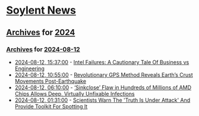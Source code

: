 # [Soylent News](../../../README.md)

## [Archives](../../index.md) for [2024](../index.md)

### [Archives](../../index.md) for [2024-08-12](index.md)

* [2024-08-12, 15:37:00](https://soylentnews.org/article.pl?sid=24/08/10/2121206&from=rss) - [Intel Failures: A Cautionary Tale Of Business vs Engineering](https://soylentnews.org/article.pl?sid=24/08/10/2121206&from=rss)
* [2024-08-12, 10:55:00](https://soylentnews.org/article.pl?sid=24/08/10/1746203&from=rss) - [Revolutionary GPS Method Reveals Earth’s Crust Movements Post-Earthquake](https://soylentnews.org/article.pl?sid=24/08/10/1746203&from=rss)
* [2024-08-12, 06:10:00](https://soylentnews.org/article.pl?sid=24/08/10/1729249&from=rss) - [‘Sinkclose’ Flaw in Hundreds of Millions of AMD Chips Allows Deep, Virtually Unfixable Infections](https://soylentnews.org/article.pl?sid=24/08/10/1729249&from=rss)
* [2024-08-12, 01:31:00](https://soylentnews.org/article.pl?sid=24/08/10/1713259&from=rss) - [Scientists Warn The 'Truth Is Under Attack' And Provide Toolkit For Spotting It](https://soylentnews.org/article.pl?sid=24/08/10/1713259&from=rss)
